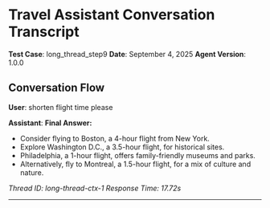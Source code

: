 # Travel Assistant Conversation Transcript

**Test Case**: long_thread_step9
**Date**: September 4, 2025
**Agent Version**: 1.0.0

## Conversation Flow

**User**: shorten flight time please

**Assistant**: **Final Answer:**
- Consider flying to Boston, a 4-hour flight from New York.
- Explore Washington D.C., a 3.5-hour flight, for historical sites.
- Philadelphia, a 1-hour flight, offers family-friendly museums and parks.
- Alternatively, fly to Montreal, a 1.5-hour flight, for a mix of culture and nature.

*Thread ID: long-thread-ctx-1*
*Response Time: 17.72s*

---
